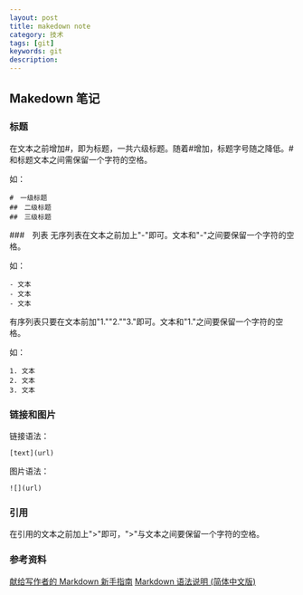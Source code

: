 ```yaml
---
layout: post
title: makedown note
category: 技术
tags: [git]
keywords: git
description: 
---
```


## Makedown 笔记

### 标题
在文本之前增加#，即为标题，一共六级标题。随着#增加，标题字号随之降低。#和标题文本之间需保留一个字符的空格。

如：

```
#　一级标题
##　二级标题
##　三级标题
```

###　列表
无序列表在文本之前加上"-"即可。文本和"-"之间要保留一个字符的空格。

如：

```
- 文本
- 文本
- 文本
```

有序列表只要在文本前加"1.""2.""3."即可。文本和"1."之间要保留一个字符的空格。

如：

```
1. 文本
2. 文本
3. 文本
```

### 链接和图片

链接语法：

```
[text](url)
```

图片语法：

```
![](url)
```

### 引用

在引用的文本之前加上">"即可，">"与文本之间要保留一个字符的空格。


### 参考资料
[献给写作者的 Markdown 新手指南](http://www.jianshu.com/p/q81RER/)
[Markdown 语法说明 (简体中文版)](http://wowubuntu.com/markdown/#overview)

